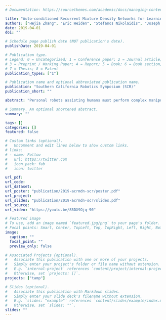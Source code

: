 ```yaml
---
# Documentation: https://sourcethemes.com/academic/docs/managing-content/

title: "Auto-conditioned Recurrent Mixture Density Networks for Learning Generalizable Robotic Manipulation Skills"
authors: ["Hejia Zhang", "Eric Heiden", "Stefanos Nikolaidis", "Joseph J. Lim", "Gaurav S. Sukhatme"]
date: 2019-04-01
doi: ""

# Schedule page publish date (NOT publication's date).
publishDate: 2019-04-01

# Publication type.
# Legend: 0 = Uncategorized; 1 = Conference paper; 2 = Journal article;
# 3 = Preprint / Working Paper; 4 = Report; 5 = Book; 6 = Book section;
# 7 = Thesis; 8 = Patent
publication_types: ["1"]

# Publication name and optional abbreviated publication name.
publication: "Southern California Robotics Symposium (SCR)"
publication_short: ""

abstract: "Personal robots assisting humans must perform complex manipulation tasks that are typically difficult to specify in traditional motion planning pipelines, where multiple objectives must be met and the high-level context be taken into consideration. In this paper, we introduce a state transition model (STM) that generates joint-space trajectories by imitating motions from expert behavior. Given a few demonstrations, we show in real robot experiments that the learned STM can quickly generalize to unseen tasks and synthesize motions having longer time horizons than the expert trajectories. Compared to conventional motion planners, our approach enables the robot to accomplish complex behaviors from high-level instructions without laborious hand-engineering of planning objectives, while being able to adapt to changing goals during the skill execution. In conjunction with a trajectory optimizer, our STM can construct a high-quality skeleton of a trajectory that can be further improved in smoothness and precision."

# Summary. An optional shortened abstract.
summary: ""

tags: []
categories: []
featured: false

# Custom links (optional).
#   Uncomment and edit lines below to show custom links.
# links:
# - name: Follow
#   url: https://twitter.com
#   icon_pack: fab
#   icon: twitter

url_pdf:
url_code:
url_dataset:
url_poster: "publication/2019-acrmdn-scr/poster.pdf"
url_project:
url_slides: "publication/2019-acrmdn-scr/slides.pdf"
url_source:
url_video: "https://youtu.be/85DX9Ojq-90"

# Featured image
# To use, add an image named `featured.jpg/png` to your page's folder. 
# Focal points: Smart, Center, TopLeft, Top, TopRight, Left, Right, BottomLeft, Bottom, BottomRight.
image:
  caption: ""
  focal_point: ""
  preview_only: false

# Associated Projects (optional).
#   Associate this publication with one or more of your projects.
#   Simply enter your project's folder or file name without extension.
#   E.g. `internal-project` references `content/project/internal-project/index.md`.
#   Otherwise, set `projects: []`.
projects: ["tamp"]

# Slides (optional).
#   Associate this publication with Markdown slides.
#   Simply enter your slide deck's filename without extension.
#   E.g. `slides: "example"` references `content/slides/example/index.md`.
#   Otherwise, set `slides: ""`.
slides: ""
---
```

